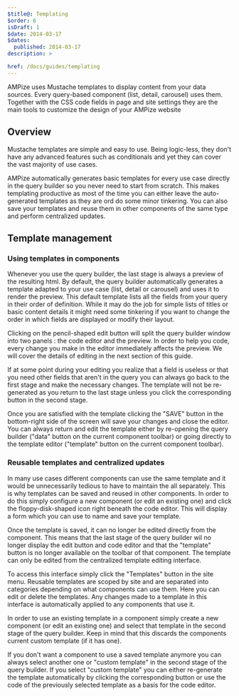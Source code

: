 ```yaml
---
$title@: Templating
$order: 6
isDraft: 1
$date: 2014-03-17
$dates:
  published: 2014-03-17
description: >

href: /docs/guides/templating
---
```

<p>AMPize uses Mustache templates to display content from your data sources. Every query-based component (list, detail, carousel) uses them. Together with the CSS code fields in page and site settings they are the main tools to customize the design of your AMPize website</p>
<h2 class="mt4 mb4">Overview</h2>
<p>Mustache templates are simple and easy to use. Being logic-less, they don't have any advanced features such as conditionals and yet they can cover the vast majority of use cases.</p>
<p>AMPize automatically generates basic templates for every use case directly in the query builder so you never need to start from scratch. This makes templating productive as most of the time you can either leave the auto-generated templates as they are ord do some minor tinkering. You can also save your templates and reuse them in other components of the same type and perform centralized updates.</p> 
<h2 class="mt4 mb4">Template management</h2>
<h3 class="mb3 mt3">Using templates in components</h3>
<p>Whenever you use the query builder, the last stage is always a preview of the resulting html. By default, the query builder automatically generates a template adapted to your use case (list, detail or carousel) and uses it to render the preview. This default template lists all the fields from your query in their order of definition. While it may do the job for simple lists of titles or basic content details it might need some tinkering if you want to change the order in which fields are displayed or modify their layout.</p>
<p>Clicking on the pencil-shaped edit button will split the query builder window into two panels : the code editor and the preview. In order to help you code, every change you make in the editor immediately affects the preview. We will cover the details of editing in the next section of this guide.</p>
<p>If at some point during your editing you realize that a field is useless or that you need other fields that aren't in the query you can always go back to the first stage and make the necessary changes. The template will not be re-generated as you return to the last stage unless you click the corresponding button in the second stage.</p>
<p>Once you are satisfied with the template clicking the "SAVE" button in the bottom-right side of the screen will save your changes and close the editor. You can always return and edit the template either by re-opening the query builder ("data" button on the current component toolbar) or going directly to the template editor ("template" button on the current component toolbar). </p>
<h3 class="mb3 mt3">Reusable templates and centralized updates</h3>
<p>In many use cases different components can use the same template and it would be unnecessarily tedious to have to maintain the all separately. This is why templates can be saved and reused in other components. In order to do this simply configure a new component (or edit an existing one) and click the floppy-disk-shaped icon right beneath the code editor. This will display a form which you can use to name and save your template.</p>
<p>Once the template is saved, it can no longer be edited directly from the component. This means that the last stage of the query builder wil no longer display the edit button and code editor and that the "template" button is no longer available on the toolbar of that component. The template can only be edited from the centralized template editing interface.</p>
<p>To access this interface simply click the "Templates" button in the site menu. Reusable templates are scoped by site and are separated into categories depending on what components can use them. Here you can edit or delete the templates. Any changes made to a template in this interface is automatically applied to any components that use it.</p>
<p>In order to use an existing template in a component simply create a new component (or edit an existing one) and select that template in the second stage of the query builder. Keep in mind that this discards the components current custom template (if it has one).</p>
<p>If you don't want a component to use a saved template anymore you can always select another one or "custom template" in the second stage of the query builder. If you select "custom template" you can either re-generate the template automatically by clicking the corresponding button or use the code of the previously selected template as a basis for the code editor.</p>
